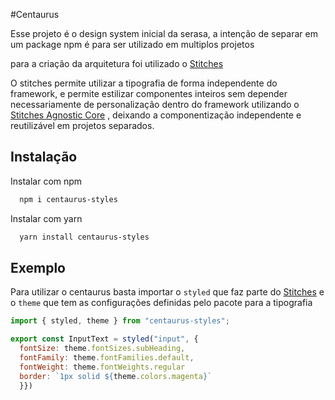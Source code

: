 #Centaurus

Esse projeto é o design system inicial da serasa, a intenção de separar em um package npm é para ser utilizado em multiplos projetos

para a criação da arquitetura foi utilizado o [Stitches](https://stitches.dev)

O stitches permite utilizar a tipografia de
forma independente do framework, e permite estilizar
componentes inteiros sem depender necessariamente de
personalização dentro do framework utilizando o [Stitches Agnostic Core](https://stitches.dev/docs/framework-agnostic) ,
deixando a componentização independente e reutilizável em projetos separados.

## Instalação

Instalar com npm

```bash
  npm i centaurus-styles
```

Instalar com yarn

```bash
  yarn install centaurus-styles
```

## Exemplo

Para utilizar o centaurus basta importar o `styled` que faz parte
do [Stitches](https://stitches.dev) e o `theme` que tem as configurações
definidas pelo pacote para a tipografia

```javascript
import { styled, theme } from "centaurus-styles";

export const InputText = styled("input", {
  fontSize: theme.fontSizes.subHeading,
  fontFamily: theme.fontFamilies.default,
  fontWeight: theme.fontWeights.regular
  border: `1px solid ${theme.colors.magenta}`
  }})
```
